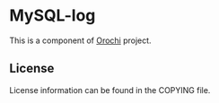 # MySQL-log 

This is a component of [Orochi](https://github.com/naizhengtan/orochi) project.

## License

License information can be found in the COPYING file.
